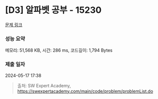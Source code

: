 # [D3] 알파벳 공부 - 15230 

[문제 링크](https://swexpertacademy.com/main/code/problem/problemDetail.do?contestProbId=AYLnMQT6vPADFATf) 

### 성능 요약

메모리: 51,568 KB, 시간: 286 ms, 코드길이: 1,794 Bytes

### 제출 일자

2024-05-17 17:38



> 출처: SW Expert Academy, https://swexpertacademy.com/main/code/problem/problemList.do